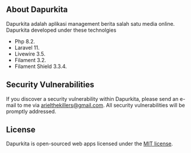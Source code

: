 ## About Dapurkita

Dapurkita adalah aplikasi management berita salah satu media online. Dapurkita developed under these technolgies

-   Php 8.2.
-   Laravel 11.
-   Livewire 3.5.
-   Filament 3.2.
-   Filament Shield 3.3.4.

## Security Vulnerabilities

If you discover a security vulnerability within Dapurkita, please send an e-mail to me via [arielthekillers@gmail.com](mailto:arielthekillers@gmail.com). All security vulnerabilities will be promptly addressed.

## License

Dapurkita is open-sourced web apps licensed under the [MIT license](https://opensource.org/licenses/MIT).
